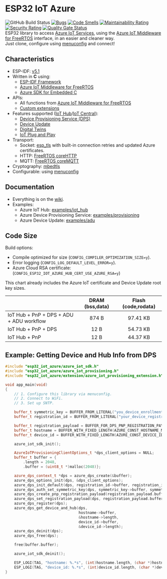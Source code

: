 # ESP32 IoT Azure

![GitHub Build Status](https://github.com/gfurtadoalmeida/esp32-iot-azure/actions/workflows/build.yml/badge.svg) [![Bugs](https://sonarcloud.io/api/project_badges/measure?project=esp32_iot_azure&metric=bugs)](https://sonarcloud.io/summary/new_code?id=esp32_iot_azure) [![Code Smells](https://sonarcloud.io/api/project_badges/measure?project=esp32_iot_azure&metric=code_smells)](https://sonarcloud.io/summary/new_code?id=esp32_iot_azure) [![Maintainability Rating](https://sonarcloud.io/api/project_badges/measure?project=esp32_iot_azure&metric=sqale_rating)](https://sonarcloud.io/summary/new_code?id=esp32_iot_azure) [![Security Rating](https://sonarcloud.io/api/project_badges/measure?project=esp32_iot_azure&metric=security_rating)](https://sonarcloud.io/summary/new_code?id=esp32_iot_azure) [![Quality Gate Status](https://sonarcloud.io/api/project_badges/measure?project=esp32_iot_azure&metric=alert_status)](https://sonarcloud.io/summary/new_code?id=esp32_iot_azure)  
ESP32 library to access [Azure IoT Services](https://azure.microsoft.com/en-us/solutions/iot), using the [Azure IoT Middleware for FreeRTOS](https://github.com/Azure/azure-iot-middleware-freertos) interface, in an easier and cleaner way.  
Just clone, configure using [menuconfig](https://docs.espressif.com/projects/esp-idf/en/latest/esp32/api-reference/kconfig.html) and connect!  

## Characteristics

* ESP-IDF: [v5.1](https://docs.espressif.com/projects/esp-idf/en/v5.1/esp32/index.html)
* Written in **C** using:
  * [ESP-IDF Framework](https://github.com/espressif/esp-idf)
  * [Azure IoT Middleware for FreeRTOS](https://github.com/Azure/azure-iot-middleware-freertos)
  * [Azure SDK for Embedded C](https://github.com/Azure/azure-sdk-for-c)
* APIs:
  * All functions from [Azure IoT Middleware for FreeRTOS](https://github.com/Azure/azure-iot-middleware-freertos)
  * [Custom extensions](/components/esp32_iot_azure/include/esp32_iot_azure/extension/)
* Features supported ([IoT Hub](https://learn.microsoft.com/en-us/azure/iot-hub/)/[IoT Central](https://learn.microsoft.com/en-us/azure/iot-central/)):
  * [Device Provisioning Service (DPS)](https://learn.microsoft.com/en-us/azure/iot-dps/)
  * [Device Update](https://learn.microsoft.com/en-us/azure/iot-hub-device-update/)
  * [Digital Twins](https://learn.microsoft.com/en-us/azure/digital-twins/)
  * [IoT Plug and Play](https://learn.microsoft.com/en-us/azure/iot-develop/overview-iot-plug-and-play)
* Transport:
  * Socket: [esp_tls](https://docs.espressif.com/projects/esp-idf/en/latest/esp32/api-reference/protocols/esp_tls.html) with built-in connection retries and updated Azure certificates.
  * HTTP: [FreeRTOS coreHTTP](https://github.com/FreeRTOS/coreHTTP)
  * MQTT: [FreeRTOS coreMQTT](https://github.com/FreeRTOS/coreMQTT)
* Cryptography: [mbedtls](https://docs.espressif.com/projects/esp-idf/en/latest/esp32/api-reference/protocols/mbedtls.html)
* Configurable: using [menuconfig](https://docs.espressif.com/projects/esp-idf/en/latest/esp32/api-reference/kconfig.html)

## Documentation

* Everything is on the [wiki](https://github.com/gfurtadoalmeida/esp32-project-template/wiki).
* Examples:
  * Azure IoT Hub: [examples/iot_hub](/main/examples/iot_hub)
  * Azure Device Provisioning Service: [examples/provisioning](/main/examples/provisioning)
  * Azure Device Update: [examples/adu](/main/examples/adu)

## Code Size

Build options:

* Compile optimized for size (`CONFIG_COMPILER_OPTIMIZATION_SIZE=y`).
* Error logging (`CONFIG_LOG_DEFAULT_LEVEL_ERROR=y`).
* Azure Cloud RSA certificate: (`CONFIG_ESP32_IOT_AZURE_HUB_CERT_USE_AZURE_RSA=y`)

This chart already includes the Azure IoT certificate and Device Update root key sizes.

| | DRAM (bss,data) | Flash (code,rodata) |
|-|:-:|:-:|
| IoT Hub + PnP + DPS + ADU + ADU workflow | 874 B | 97.41 KB |
| IoT Hub + PnP + DPS | 12 B | 54.73 KB |
| IoT Hub + PnP | 12 B | 44.37 KB |

## Example: Getting Device and Hub Info from DPS

```cpp
#include "esp32_iot_azure/azure_iot_sdk.h"
#include "esp32_iot_azure/azure_iot_provisioning.h"
#include "esp32_iot_azure/extension/azure_iot_provisioning_extension.h"

void app_main(void)
{
    // 1. Configure this library via menuconfig.
    // 2. Connect to WiFi.
    // 3. Set up SNTP.

    buffer_t symmetric_key = BUFFER_FROM_LITERAL("you_device_enrollment_symmetric_key");
    buffer_t registration_id = BUFFER_FROM_LITERAL("your_device_registration_id");

    buffer_t registration_payload = BUFFER_FOR_DPS_PNP_REGISTRATION_PAYLOAD();
    buffer_t hostname = BUFFER_WITH_FIXED_LENGTH(AZURE_CONST_HOSTNAME_MAX_LENGTH);
    buffer_t device_id = BUFFER_WITH_FIXED_LENGTH(AZURE_CONST_DEVICE_ID_MAX_LENGTH);

    azure_iot_sdk_init();

    AzureIoTProvisioningClientOptions_t *dps_client_options = NULL;
    buffer_t buffer = {
        .length = 2048,
        .buffer = (uint8_t *)malloc(2048)};

    azure_dps_context_t *dps = azure_dps_create(&buffer);
    azure_dps_options_init(dps, &dps_client_options);
    azure_dps_init_default(dps, registration_id->buffer, registration_id->length);
    azure_dps_auth_set_symmetric_key(dps, symmetric_key->buffer, symmetric_key->length);
    azure_dps_create_pnp_registration_payload(registration_payload.buffer, &registration_payload.length);
    azure_dps_set_registration_payload(dps, registration_payload.buffer, registration_payload.length);
    azure_dps_register(dps);
    azure_dps_get_device_and_hub(dps,
                                 hostname->buffer,
                                 &hostname->length,
                                 device_id->buffer,
                                 &device_id->length);
    azure_dps_deinit(dps);
    azure_dps_free(dps);

    free(buffer.buffer);

    azure_iot_sdk_deinit();

    ESP_LOGI(TAG, "hostname: %.*s", (int)hostname.length, (char *)hostname.buffer);
    ESP_LOGI(TAG, "device_id: %.*s", (int)device_id.length, (char *)device_id.buffer);
}
```
